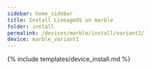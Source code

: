 ```yaml
---
sidebar: home_sidebar
title: Install LineageOS on marble
folder: install
permalink: /devices/marble/install/variant1/
device: marble_variant1
---
```

{% include templates/device_install.md %}
